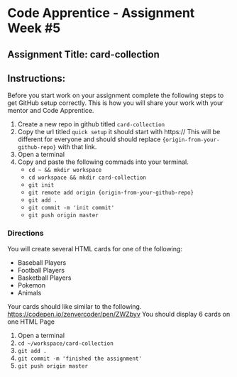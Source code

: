 # Code Apprentice - Assignment Week #5

## Assignment Title: card-collection

## Instructions:
Before you start work on your assignment complete the following steps to get GitHub setup correctly. This is how you will share your work with your mentor and Code Apprentice. 

1. Create a new repo in github titled `card-collection`
1. Copy the url titled `quick setup` it should start with https:// This will be different for everyone and should should replace `{origin-from-your-github-repo}` with that link.
1. Open a terminal
1. Copy and paste the following commads into your terminal.
	- `cd ~ && mkdir workspace`
	- `cd workspace && mkdir card-collection`
	- `git init`
	- `git remote add origin {origin-from-your-github-repo}`
	- `git add .`
	- `git commit -m 'init commit'`
	- `git push origin master`

### Directions
You will create several HTML cards for one of the following:
- Baseball Players
- Football Players
- Basketball Players
- Pokemon
- Animals

Your cards should like similar to the following. https://codepen.io/zenvercoder/pen/ZWZbyv 
You should display 6 cards on one HTML Page

1. Open a terminal
1. `cd ~/workspace/card-collection`
1. `git add .`
1. `git commit -m 'finished the assignment'`
1. `git push origin master`
